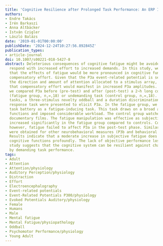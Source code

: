 ```yaml
---
title: 'Cognitive Resilience after Prolonged Task Performance: An ERP Investigation'
authors:
- Endre Takács
- Irén Barkaszi
- Anna Altbäcker
- István Czigler
- László Balázs
date: '2019-01-01T00:00:00'
publishDate: '2024-12-24T10:27:56.892845Z'
publication_types:
- article-journal
doi: 10.1007/s00221-018-5427-8
abstract: Deleterious consequences of cognitive fatigue might be avoided if people
  respond with increased effort to increased demands. In this study, we hypothesized
  that the effects of fatigue would be more pronounced in cognitive functions reflecting
  compensatory effort. Given that the P3a event-related potential is sensitive to
  the direction and amount of attention allocated to a stimulus array, we reasoned
  that compensatory effort would manifest in increased P3a amplitudes. Therefore,
  we compared P3a before (pre-test) and after (post-test) a 2~h long cognitively demanding
  (fatigue group, n,=,18) or undemanding task (control group, n,=,18). Two auditory
  tasks, a three-stimulus novelty oddball and a duration discrimination two-choice
  response task were presented to elicit P3a. In the fatigue group, we used the multi-attribute
  task battery as a fatigue-inducing task. This task draws on a broad array of attentional
  functions and imposed considerable workload. The control group watched mood-neutral
  documentary films. The fatigue manipulation was effective as subjective fatigue
  increased significantly in the fatigue group compared to controls. Contrary to expectations,
  however, fatigue failed to affect P3a in the post-test phase. Similar null effects
  were obtained for other neurobehavioral measures (P3b and behavioral performance).
  Results indicate that a moderate increase in subjective fatigue does not hinder
  cognitive functions profoundly. The lack of objective performance loss in the present
  study suggests that the cognitive system can be resilient against challenges instigated
  by demanding task performance.
tags:
- Adult
- Attention
- Attention/physiology
- Auditory Perception/physiology
- Distraction
- Effort
- Electroencephalography
- Event-related potentials
- Event-Related Potentials P300/physiology
- Evoked Potentials Auditory/physiology
- Female
- Humans
- Male
- Mental fatigue
- Mental Fatigue/physiopathology
- Oddball
- Psychomotor Performance/physiology
- Young Adult
---
```

